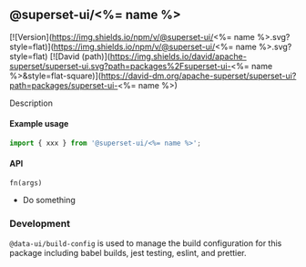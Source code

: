 ## @superset-ui/<%= name %>

[![Version](https://img.shields.io/npm/v/@superset-ui/<%= name
%>.svg?style=flat)](https://img.shields.io/npm/v/@superset-ui/<%= name %>.svg?style=flat)
[![David (path)](https://img.shields.io/david/apache-superset/superset-ui.svg?path=packages%2Fsuperset-ui-<%=
name
%>&style=flat-square)](https://david-dm.org/apache-superset/superset-ui?path=packages/superset-ui-<%=
name %>)

Description

#### Example usage

```js
import { xxx } from '@superset-ui/<%= name %>';
```

#### API

`fn(args)`

- Do something

### Development

`@data-ui/build-config` is used to manage the build configuration for this package including babel
builds, jest testing, eslint, and prettier.
